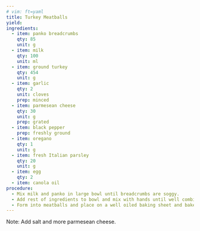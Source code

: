 ```yaml
---
# vim: ft=yaml
title: Turkey Meatballs
yield: 
ingredients:
  - item: panko breadcrumbs
    qty: 85
    unit: g
  - item: milk
    qty: 100
    unit: ml
  - item: ground turkey
    qty: 454
    unit: g
  - item: garlic
    qty: 2
    unit: cloves
    prep: minced
  - item: parmesean cheese
    qty: 30
    unit: g
    prep: grated
  - item: black pepper
    prep: freshly ground
  - item: oregano
    qty: 1
    unit: g
  - item: fresh Italian parsley 
    qty: 20
    unit: g  
  - item: egg
    qty: 2  
  - item: canola oil  
procedure:
  - Mix milk and panko in large bowl until breadcrumbs are soggy.
  - Add rest of ingredients to bowl and mix with hands until well combined.
  - Form into meatballs and place on a well oiled baking sheet and bake at 425º for 15 minutes.
---
```

Note: Add salt and more parmesean cheese. 